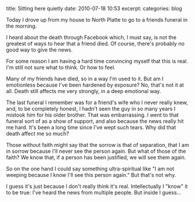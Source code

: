 title: Sitting here quietly
date: 2010-07-18 10:53
excerpt: 
categories: blog

Today I drove up from my house to North Platte to go to a friends funeral in the morning.

I heard about the death through Facebook which, I must say, is not the greatest of ways to hear that a friend died. Of course, there's probably no good way to give the news.

For some reason I am having a hard time convincing myself that this is real. I'm still not sure what to think. Or how to feel.

Many of my friends have died, so in a way I'm used to it. But am I emotionless because I've been hardened by exposure? No, that's not it at all. Death still affects me very strongly, in a deep emotional way.

The last funeral I remember was for a friend's wife who I never really knew, and, to be completely honest, I hadn't seen the guy in so many years I mistook him for his older brother. That was embarrassing. I went to that funeral sort of as a show of support, and also because the news really hit me hard. It's been a long time since I've wept such tears. Why did that death affect me so much?

Those without faith might say that the sorrow is that of separation, that I am in sorrow because I'll never see the person again. But what of those of the faith? We know that, if a person has been justified, we will see them again.

So on the one hand I could say something ultra-spiritual like "I am not weeping because I know I'll see this person again." But that's not why.

I guess it's just because I don't really think it's real. Intellectually I "know" it to be true: I've heard the news from multiple people. But inside I guess...